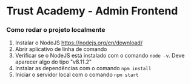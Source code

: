 # Trust Academy - Admin Frontend

### Como rodar o projeto localmente

1. Instalar o NodeJS https://nodejs.org/en/download/
2. Abrir aplicativo de linha de comando
3. Verificar se o NodeJS está instalado com o comando `node -v`. Deve aparecer algo do tipo "v8.11.2"
4. Instalar as dependências com o comando `npm install`
2. Iniciar o servidor local com o comando `npm start`